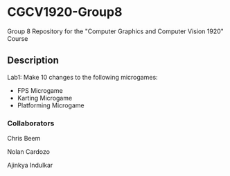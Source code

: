 # CGCV1920-Group8
Group 8 Repository for the "Computer Graphics and Computer Vision 1920" Course

## Description
Lab1: Make 10 changes to the following microgames:

- FPS Microgame
- Karting Microgame
- Platforming Microgame


### Collaborators
Chris Beem

Nolan Cardozo

Ajinkya Indulkar
